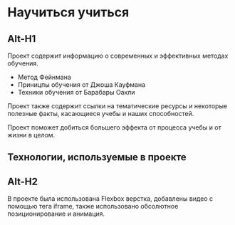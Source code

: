 # Научиться учиться  
Alt-H1
------  
Проект содержит информацию о современных и эффективных методах обучения.  
  
 * Метод Фейнмана  
 * Приницпы обучения от Джоша Кауфмана
 * Техники обучения от Барабары Оакли  
   
Проект также содержит ссылки на тематические ресурсы и некоторые полезные факты, касающиеся учебы и наших способностей.  

Проект поможет добиться большего эффекта от процесса учебы и от жизни в целом.  
## Технологии, используемые в проекте  
Alt-H2
------  
  
В проекте была использована Flexbox верстка, добавлены видео с помощью тега iframe, также использовано обсолютное позиционирование и анимация. 
